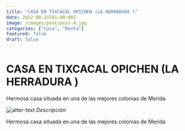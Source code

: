 ```yaml
---
title: "CASA EN TIXCACAL OPICHEN (LA HERRADURA )"
date: 2022-08-21T01:00:00Z
image: /images/post/post-4.jpg
categories: ["Casa", "Renta"]
featured: false
draft: false
---
```


# CASA EN TIXCACAL OPICHEN (LA HERRADURA )

Hermosa casa situada en una de las mejores colonias de Merida

![alter-text](/images/post/post-4.jpg)
_Descripción_

Hermosa casa situada en una de las mejores colonias de Merida
